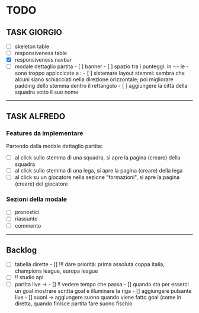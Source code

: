 # TODO

## TASK GIORGIO
- [ ] skeleton table
- [ ] responsiveness table
- [x] responsiveness navbar
- [ ] modale dettaglio partita
      - [ ] banner
        - [ ] spazio tra i punteggi: in -:- le - sono troppo appiccicate a :
        - [ ] sistemare layout stemmi: sembra che alcuni siano schiacciati nella direzione orizzontale; poi migliorare padding dello stemma dentro il rettangolo
        - [ ] aggiungere la città della squadra sotto il suo nome

---

## TASK ALFREDO

### Features da implementare

Partendo dalla modale dettaglio partita:
- [ ] al click sullo stemma di una squadra, si apre la pagina (creare) della squadra
- [ ] al click sullo stemma di una lega, si apre la pagina (creare) della lega
- [ ] al click su un giocatore nella sezione "formazioni", si apre la pagina (creare) del giocatore

### Sezioni della modale
- [ ] pronostici
- [ ] riassunto
- [ ] commento

---

## Backlog
- [ ] tabella dirette
      - [] !!! dare priorità: prima assoluta coppa italia, champions league, europa league
- [ ] !! studio api
- [ ] partita live →
      - [] !! vedere tempo che passa
      - [] quando sta per esserci un  goal mostrare scritta goal e illuminare la riga
      - [] aggiungere pulsante live
      - [] suoni → aggiungere suono quando viene fatto goal (come in diretta, quando finisce partita fare suono fischio 